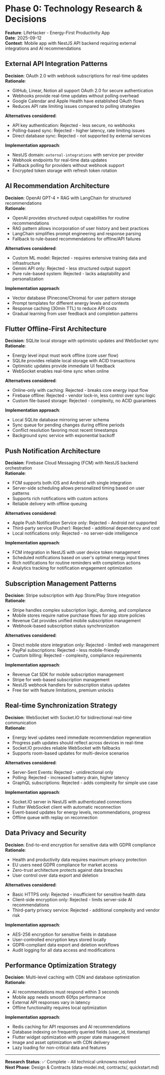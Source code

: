 # Phase 0: Technology Research & Decisions

**Feature**: LifeHacker - Energy-First Productivity App  
**Date**: 2025-09-12  
**Context**: Mobile app with NestJS API backend requiring external integrations and AI recommendations

## External API Integration Patterns

**Decision**: OAuth 2.0 with webhook subscriptions for real-time updates  
**Rationale**: 
- GitHub, Linear, Notion all support OAuth 2.0 for secure authentication
- Webhooks provide real-time updates without polling overhead
- Google Calendar and Apple Health have established OAuth flows
- Reduces API rate limiting issues compared to polling strategies

**Alternatives considered**:
- API key authentication: Rejected - less secure, no webhooks
- Polling-based sync: Rejected - higher latency, rate limiting issues
- Direct database sync: Rejected - not supported by external services

**Implementation approach**:
- NestJS domain: `external-integrations` with service per provider
- Webhook endpoints for real-time data updates
- Fallback polling for providers without webhook support
- Encrypted token storage with refresh token rotation

## AI Recommendation Architecture

**Decision**: OpenAI GPT-4 + RAG with LangChain for structured recommendations  
**Rationale**:
- OpenAI provides structured output capabilities for routine recommendations
- RAG pattern allows incorporation of user history and best practices
- LangChain simplifies prompt engineering and response parsing
- Fallback to rule-based recommendations for offline/API failures

**Alternatives considered**:
- Custom ML model: Rejected - requires extensive training data and infrastructure
- Gemini API only: Rejected - less structured output support
- Pure rule-based system: Rejected - lacks adaptability and personalization

**Implementation approach**:
- Vector database (Pinecone/Chroma) for user pattern storage
- Prompt templates for different energy levels and contexts
- Response caching (30min TTL) to reduce API costs
- Gradual learning from user feedback and completion patterns

## Flutter Offline-First Architecture

**Decision**: SQLite local storage with optimistic updates and WebSocket sync  
**Rationale**:
- Energy level input must work offline (core user flow)
- SQLite provides reliable local storage with ACID transactions
- Optimistic updates provide immediate UI feedback
- WebSocket enables real-time sync when online

**Alternatives considered**:
- Online-only with caching: Rejected - breaks core energy input flow
- Firebase offline: Rejected - vendor lock-in, less control over sync logic
- Custom file-based storage: Rejected - complexity, no ACID guarantees

**Implementation approach**:
- Local SQLite database mirroring server schema
- Sync queue for pending changes during offline periods
- Conflict resolution favoring most recent timestamps
- Background sync service with exponential backoff

## Push Notification Architecture

**Decision**: Firebase Cloud Messaging (FCM) with NestJS backend orchestration  
**Rationale**:
- FCM supports both iOS and Android with single integration
- Server-side scheduling allows personalized timing based on user patterns
- Supports rich notifications with custom actions
- Reliable delivery with offline queuing

**Alternatives considered**:
- Apple Push Notification Service only: Rejected - Android not supported
- Third-party service (Pusher): Rejected - additional dependency and cost
- Local notifications only: Rejected - no server-side intelligence

**Implementation approach**:
- FCM integration in NestJS with user device token management
- Scheduled notifications based on user's optimal energy input times
- Rich notifications for routine reminders with completion actions
- Analytics tracking for notification engagement optimization

## Subscription Management Patterns

**Decision**: Stripe subscription with App Store/Play Store integration  
**Rationale**:
- Stripe handles complex subscription logic, dunning, and compliance
- Mobile stores require native purchase flows for app store policies
- Revenue Cat provides unified mobile subscription management
- Webhook-based subscription status synchronization

**Alternatives considered**:
- Direct mobile store integration only: Rejected - limited web management
- PayPal subscriptions: Rejected - less mobile-friendly
- Custom billing: Rejected - complexity, compliance requirements

**Implementation approach**:
- Revenue Cat SDK for mobile subscription management
- Stripe for web-based subscription management
- NestJS webhook handlers for subscription status updates
- Free tier with feature limitations, premium unlocks

## Real-time Synchronization Strategy

**Decision**: WebSocket with Socket.IO for bidirectional real-time communication  
**Rationale**:
- Energy level updates need immediate recommendation regeneration
- Progress path updates should reflect across devices in real-time
- Socket.IO provides reliable WebSocket with fallbacks
- Supports room-based updates for multi-device scenarios

**Alternatives considered**:
- Server-Sent Events: Rejected - unidirectional only
- Polling: Rejected - increased battery drain, higher latency
- GraphQL subscriptions: Rejected - adds complexity for simple use case

**Implementation approach**:
- Socket.IO server in NestJS with authenticated connections
- Flutter WebSocket client with automatic reconnection
- Event-based updates for energy levels, recommendations, progress
- Offline queue with replay on reconnection

## Data Privacy and Security

**Decision**: End-to-end encryption for sensitive data with GDPR compliance  
**Rationale**:
- Health and productivity data requires maximum privacy protection
- EU users need GDPR compliance for market access
- Zero-trust architecture protects against data breaches
- User control over data export and deletion

**Alternatives considered**:
- Basic HTTPS only: Rejected - insufficient for sensitive health data
- Client-side encryption only: Rejected - limits server-side AI recommendations
- Third-party privacy service: Rejected - additional complexity and vendor risk

**Implementation approach**:
- AES-256 encryption for sensitive fields in database
- User-controlled encryption keys stored locally
- GDPR-compliant data export and deletion workflows
- Audit logging for all data access and modifications

## Performance Optimization Strategy

**Decision**: Multi-level caching with CDN and database optimization  
**Rationale**:
- AI recommendations must respond within 3 seconds
- Mobile app needs smooth 60fps performance
- External API responses vary in latency
- Offline functionality requires local optimization

**Implementation approach**:
- Redis caching for API responses and AI recommendations
- Database indexing on frequently queried fields (user_id, timestamp)
- Flutter widget optimization with proper state management
- Image and asset optimization with CDN delivery
- Lazy loading for non-critical data and features

---

**Research Status**: ✅ Complete - All technical unknowns resolved  
**Next Phase**: Design & Contracts (data-model.md, contracts/, quickstart.md)